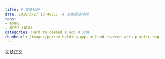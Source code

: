 ```yaml
---
title: # 文章标题  
date: 2018/3/27 13:48:25  # 文章发表时间
tags:
- 标签1
- 标签2 (可选)
categories: Hard to deemed a God # 分类
thumbnail: /images/person-holding-gypsum-head-covered-with-plastic-bag-3738123.jpg
---
```


文章正文
